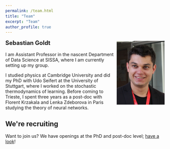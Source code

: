 ```yaml
---
permalink: /team.html
title: "Team"
excerpt: "Team"
author_profile: true
---
```



<p><img src="images/goldt.jpg" alt="Sebastian Goldt" title="Sebastian Goldt"
width="150" height="200" style="float:right; margin:5px" /> 

<div style="font-size:130%; font-weight:bold">Sebastian Goldt</div><br/> I am
Assistant Professor in the nascent Department of Data Science at SISSA, where I
am currently setting up my group.

I studied physics at Cambridge University and did my PhD with Udo Seifert at the
University of Stuttgart, where I worked on the stochastic thermodynamics of
learning. Before coming to Trieste, I spent three years as a post-doc with
Florent Krzakala and Lenka Zdeborova in Paris studying the theory of neural
networks.</p>


## We're recruiting

Want to join us? We have openings at the PhD and post-doc level; <a
href="./join.html">have a look</a>!

